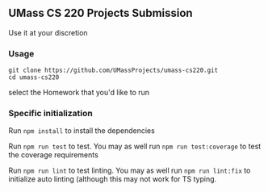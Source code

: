 ## UMass CS 220 Projects Submission

Use it at your discretion

### Usage
```shell
git clone https://github.com/UMassProjects/umass-cs220.git
cd umass-cs220
```

select the Homework that you'd like to run

### Specific initialization

Run `npm install` to install the dependencies

Run `npm run test` to test. You may as well run `npm run test:coverage` to test the coverage requirements

Run `npm run lint` to test linting. You may as well run `npm run lint:fix` to initialize auto linting (although this may not work for TS typing.

